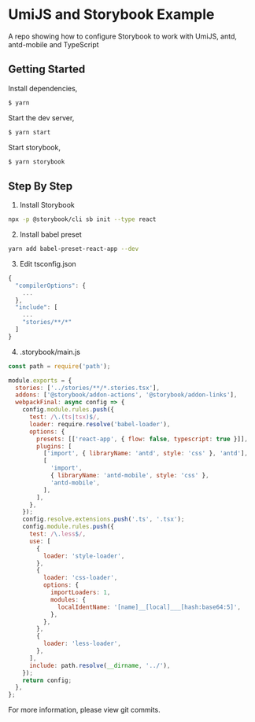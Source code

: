 # UmiJS and Storybook Example

A repo showing how to configure Storybook to work with UmiJS, antd, antd-mobile and TypeScript

## Getting Started

Install dependencies,

```bash
$ yarn
```

Start the dev server,

```bash
$ yarn start
```

Start storybook,

```bash
$ yarn storybook
```

## Step By Step

1. Install Storybook

```bash
npx -p @storybook/cli sb init --type react
```

2. Install babel preset

```bash
yarn add babel-preset-react-app --dev
```

3. Edit tsconfig.json

```javascript
{
  "compilerOptions": {
    ...
  },
  "include": [
    ...
    "stories/**/*"
  ]
}
```

4. .storybook/main.js

```javascript
const path = require('path');

module.exports = {
  stories: ['../stories/**/*.stories.tsx'],
  addons: ['@storybook/addon-actions', '@storybook/addon-links'],
  webpackFinal: async config => {
    config.module.rules.push({
      test: /\.(ts|tsx)$/,
      loader: require.resolve('babel-loader'),
      options: {
        presets: [['react-app', { flow: false, typescript: true }]],
        plugins: [
          ['import', { libraryName: 'antd', style: 'css' }, 'antd'],
          [
            'import',
            { libraryName: 'antd-mobile', style: 'css' },
            'antd-mobile',
          ],
        ],
      },
    });
    config.resolve.extensions.push('.ts', '.tsx');
    config.module.rules.push({
      test: /\.less$/,
      use: [
        {
          loader: 'style-loader',
        },
        {
          loader: 'css-loader',
          options: {
            importLoaders: 1,
            modules: {
              localIdentName: '[name]__[local]___[hash:base64:5]',
            },
          },
        },
        {
          loader: 'less-loader',
        },
      ],
      include: path.resolve(__dirname, '../'),
    });
    return config;
  },
};

```

For more information, please view git commits.
